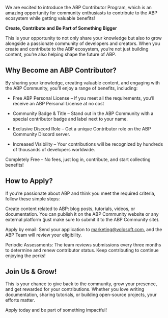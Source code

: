 We are excited to introduce the ABP Contributor Program, which is an amazing opportunity for community enthusiasts to contribute to the ABP ecosystem while getting valuable benefits\!

**Create, Contribute and Be Part of Something Bigger**

This is your opportunity to not only share your knowledge but also to grow alongside a passionate community of developers and creators. When you create and contribute to the ABP ecosystem, you’re not just building content, you’re also helping shape the future of ABP.

## **Why Become an ABP Contributor?**

By sharing your knowledge, creating valuable content, and engaging with the ABP Community, you’ll enjoy a range of benefits, including:

* Free ABP Personal License – If you meet all the requirements, you’ll receive an ABP Personal License at no cost

* Community Badge & Title – Stand out in the ABP Community with a special contributor badge and label next to your name.  
    
* Exclusive Discord Role – Get a unique Contributor role on the ABP Community Discord server.  
    
* Increased Visibility – Your contributions will be recognized by hundreds of thousands of developers worldwide.

 Completely Free – No fees, just log in, contribute, and start collecting benefits\!

## **How to Apply?**

If you’re passionate about ABP and think you meet the required criteria, follow these simple steps:

Create content related to ABP: blog posts, tutorials, videos, or documentation. You can publish it on the ABP Community website or any external platform (just make sure to submit it to the ABP Community site).

Apply by email: Send your application to marketing@volosoft.com, and the ABP Team will review your eligibility.

Periodic Assessments: The team reviews submissions every three months to determine and renew contributor status. Keep contributing to continue enjoying the perks\!

## **Join Us & Grow\!**

This is your chance to give back to the community, grow your presence, and get rewarded for your contributions. Whether you love writing documentation, sharing tutorials, or building open-source projects, your efforts matter.

Apply today and be part of something impactful\!  


[image1]: images/img_1.png